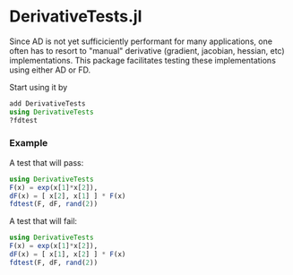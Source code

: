 
# DerivativeTests.jl

Since AD is not yet sufficiciently performant for many applications, one
often has to resort to "manual" derivative (gradient, jacobian, hessian, etc)
implementations. This package facilitates testing these implementations using
either AD or FD.

Start using it by
```julia
add DerivativeTests
using DerivativeTests
?fdtest
```

### Example

A test that will pass:
```julia
using DerivativeTests
F(x) = exp(x[1]*x[2]),
dF(x) = [ x[2], x[1] ] * F(x)
fdtest(F, dF, rand(2))
```

A test that will fail:
```julia
using DerivativeTests
F(x) = exp(x[1]*x[2]),
dF(x) = [ x[1], x[2] ] * F(x)
fdtest(F, dF, rand(2))
```
